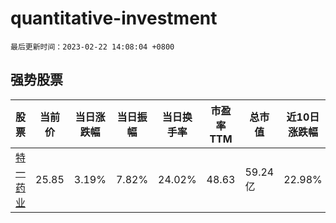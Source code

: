 # quantitative-investment

`最后更新时间：2023-02-22 14:08:04 +0800`

## 强势股票

|股票|当前价|当日涨跌幅|当日振幅|当日换手率|市盈率TTM|总市值|近10日涨跌幅|
|----|----|----|----|----|----|----|----|
|[特一药业](https://xueqiu.com/S/SZ002728)|25.85|3.19%|7.82%|24.02%|48.63|59.24亿|22.98%|

